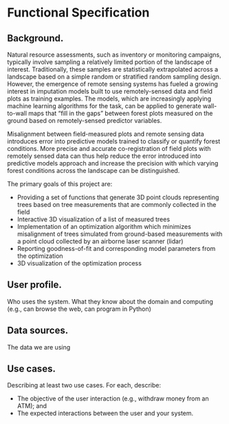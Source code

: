 # Functional Specification

## Background.
Natural resource assessments, such as inventory or monitoring campaigns, typically involve sampling a relatively limited portion of the landscape of interest. Traditionally, these samples are statistically extrapolated across a landscape based on a simple random or stratified random sampling design. However, the emergence of remote sensing systems has fueled a growing interest in imputation models built to use remotely-sensed data and field plots as training examples. The models, which are increasingly applying machine learning algorithms for the task, can be applied to generate wall-to-wall maps that “fill in the gaps” between forest plots measured on the ground based on remotely-sensed predictor variables.

Misalignment between field-measured plots and remote sensing data introduces error into predictive models trained to classify or quantify forest conditions. More precise and accurate co-registration of field plots with remotely sensed data can thus help reduce the error introduced into predictive models approach and increase the precision with which varying forest conditions across the landscape can be distinguished.

The primary goals of this project are:
* Providing a set of functions that generate 3D point clouds representing trees based on tree measurements that are commonly collected in the field
* Interactive 3D visualization of a list of measured trees
* Implementation of an optimization algorithm which minimizes misalignment of trees simulated from ground-based measurements with a point cloud collected by an airborne laser scanner (lidar)
* Reporting goodness-of-fit and corresponding model parameters from the optimization
* 3D visualization of the optimization process

## User profile.
Who uses the system. What they know about the domain and computing (e.g., can browse the web, can program in Python)

## Data sources.
The data we are using

## Use cases.
Describing at least two use cases. For each, describe:
* The objective of the user interaction (e.g., withdraw money from an ATM); and
* The expected interactions between the user and your system.
